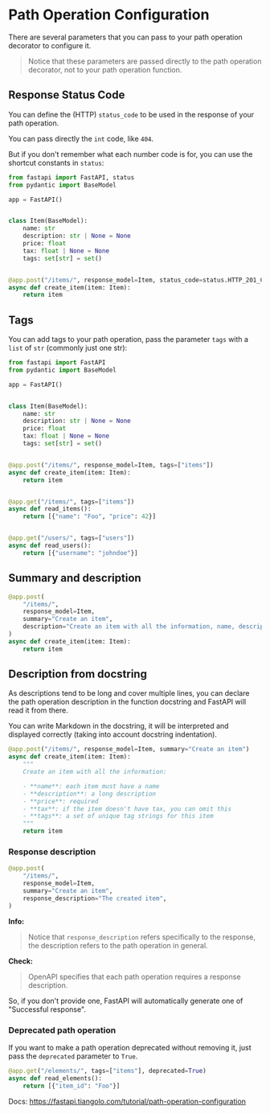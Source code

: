 # Path Operation Configuration

There are several parameters that you can pass to your path operation decorator to configure it.

> Notice that these parameters are passed directly to the path operation decorator, not to your path operation function.

## Response Status Code

You can define the (HTTP) `status_code` to be used in the response of your path operation.

You can pass directly the `int` code, like `404`.

But if you don't remember what each number code is for, you can use the shortcut constants in `status`:

```py
from fastapi import FastAPI, status
from pydantic import BaseModel

app = FastAPI()


class Item(BaseModel):
    name: str
    description: str | None = None
    price: float
    tax: float | None = None
    tags: set[str] = set()


@app.post("/items/", response_model=Item, status_code=status.HTTP_201_CREATED)
async def create_item(item: Item):
    return item
```

## Tags

You can add tags to your path operation, pass the parameter `tags` with a `list` of `str` (commonly just one str):

```py
from fastapi import FastAPI
from pydantic import BaseModel

app = FastAPI()


class Item(BaseModel):
    name: str
    description: str | None = None
    price: float
    tax: float | None = None
    tags: set[str] = set()


@app.post("/items/", response_model=Item, tags=["items"])
async def create_item(item: Item):
    return item


@app.get("/items/", tags=["items"])
async def read_items():
    return [{"name": "Foo", "price": 42}]


@app.get("/users/", tags=["users"])
async def read_users():
    return [{"username": "johndoe"}]
```

## Summary and description

```py
@app.post(
    "/items/",
    response_model=Item,
    summary="Create an item",
    description="Create an item with all the information, name, description, price, tax and a set of unique tags",
)
async def create_item(item: Item):
    return item
```

## Description from docstring

As descriptions tend to be long and cover multiple lines, you can declare the path operation description in the function docstring and FastAPI will read it from there.

You can write Markdown in the docstring, it will be interpreted and displayed correctly (taking into account docstring indentation).

```py
@app.post("/items/", response_model=Item, summary="Create an item")
async def create_item(item: Item):
    """
    Create an item with all the information:

    - **name**: each item must have a name
    - **description**: a long description
    - **price**: required
    - **tax**: if the item doesn't have tax, you can omit this
    - **tags**: a set of unique tag strings for this item
    """
    return item
```

### Response description

```py
@app.post(
    "/items/",
    response_model=Item,
    summary="Create an item",
    response_description="The created item",
)
```

**Info:**
> Notice that `response_description` refers specifically to the response, the description refers to the path operation in general.

**Check:**
> OpenAPI specifies that each path operation requires a response description.

So, if you don't provide one, FastAPI will automatically generate one of "Successful response".

### Deprecated path operation

If you want to make a path operation deprecated without removing it, just pass the `deprecated` parameter to `True`.

```py
@app.get("/elements/", tags=["items"], deprecated=True)
async def read_elements():
    return [{"item_id": "Foo"}]
```

Docs: <https://fastapi.tiangolo.com/tutorial/path-operation-configuration>
